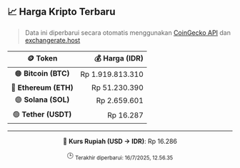 

<!-- HARGA_KRIPTO -->
## 📈 Harga Kripto Terbaru

> Data ini diperbarui secara otomatis menggunakan [CoinGecko API](https://www.coingecko.com/) dan [exchangerate.host](https://exchangerate.host/)

<div align="center">

| 🪙 Token | 💰 Harga (IDR) |
|:------:|---------------:|
| 🟠 **Bitcoin (BTC)**   | Rp 1.919.813.310 |
| 🔵 **Ethereum (ETH)**  | Rp 51.230.390 |
| 🟣 **Solana (SOL)**    | Rp 2.659.601 |
| 🟢 **Tether (USDT)**   | Rp 16.287 |

---

💱 **Kurs Rupiah (USD → IDR)**: Rp 16.286

🕒 <sub>Terakhir diperbarui: 16/7/2025, 12.56.35</sub>

</div>
<!-- /HARGA_KRIPTO -->
